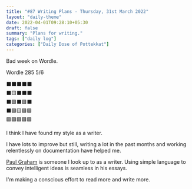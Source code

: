 ```yaml
---
title: "#87 Writing Plans - Thursday, 31st March 2022"
layout: "daily-theme"
date: 2022-04-01T09:28:10+05:30
draft: false
summary: "Plans for writing."
tags: ["daily log"]
categories: ["Daily Dose of Pottekkat"]
---
```


Bad week on Wordle.

Wordle 285 5/6

⬛⬛⬛⬛⬛\
⬛🟨⬛⬛⬛\
⬛🟩⬛🟩⬛\
⬛🟩🟨🟩🟩\
🟩🟩🟩🟩🟩

I think I have found my style as a writer.

I have lots to improve but still, writing a lot in the past months and working relentlessly on documentation have helped me.

[Paul Graham](http://paulgraham.com/index.html) is someone I look up to as a writer. Using simple language to convey intelligent ideas is seamless in his essays.

I'm making a conscious effort to read more and write more.

